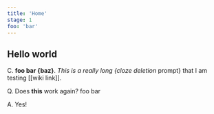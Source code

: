 ```yaml
---
title: 'Home'
stage: 1
foo: 'bar'
---
```


## Hello world

C. **foo bar {baz}**. _This is a really long {cloze deletion_ prompt} that I am testing [[wiki link]].

Q. Does **this** work again?
foo
bar

A. Yes!
